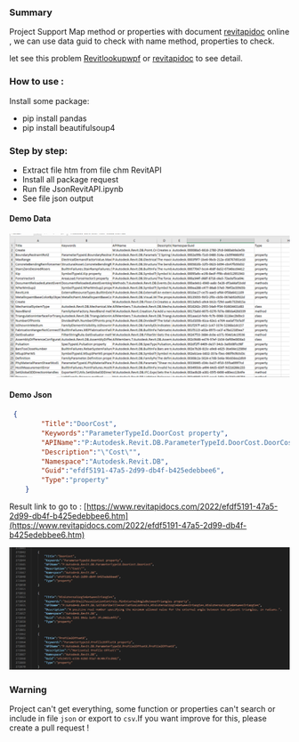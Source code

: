 
### Summary
Project Support Map method or properties with document [revitapidoc](https://www.revitapidocs.com/) online , we can use data guid to check with name method, properties to check.

let see this problem [Revitlookupwpf](https://github.com/weianweigan/RevitLookupWpf/issues/20#issuecomment-1040504071) or [revitapidoc](https://github.com/gtalarico/revitapidocs/issues/97) to see detail.

### How to use : 
Install some package: 
- pip install pandas
- pip install beautifulsoup4

### Step by step:
- Extract file htm from file chm RevitAPI
- Install all package request
- Run file JsonRevitAPI.ipynb
- See file json output

#### Demo Data

![](pic/data.png)

#### Demo Json

``` json
 {
        "Title":"DoorCost",
        "Keywords":"ParameterTypeId.DoorCost property",
        "APIName":"P:Autodesk.Revit.DB.ParameterTypeId.DoorCost.DoorCost",
        "Description":"\"Cost\"",
        "Namespace":"Autodesk.Revit.DB",
        "Guid":"efdf5191-47a5-2d99-db4f-b425edebbee6",
        "Type":"property"
    }

```
Result link to go to : [https://www.revitapidocs.com/2022/efdf5191-47a5-2d99-db4f-b425edebbee6.htm](https://www.revitapidocs.com/2022/efdf5191-47a5-2d99-db4f-b425edebbee6.htm)

![](pic/json.png)

### Warning 

Project can't get everything, some function or properties can't search or include in file `json` or export to `csv`.If you want improve for this, please create a pull request !